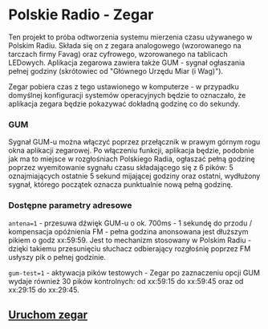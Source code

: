 # Polskie Radio - Zegar

Ten projekt to próba odtworzenia systemu mierzenia czasu używanego w Polskim Radiu. Składa się on z zegara analogowego (wzorowanego na tarczach firmy Favag) oraz cyfrowego, wzorowanego na tablicach LEDowych. Aplikacja zegarowa zawiera także GUM - sygnał ogłaszania pełnej godziny (skrótowiec od "Głównego Urzędu Miar (i Wag)").

Zegar pobiera czas z tego ustawionego w komputerze - w przypadku domyślnej konfiguracji systemów operacyjnych będzie to oznaczało, że aplikacja zegara będzie pokazywać dokładną godzinę co do sekundy. 

### GUM
Sygnał GUM-u można włączyć poprzez przełącznik w prawym górnym rogu okna aplikacji zegarowej. Po włączeniu funkcji, aplikacja będzie, podobnie jak ma to miejsce w rozgłośniach Polskiego Radia, ogłaszać pełną godzinę poprzez wyemitowanie sygnału czasu składającego się z 6 pików: 5 oznajmiających ostatnie 5 sekund mijającej godziny oraz ostatni, wydłużony sygnał, którego początek oznacza punktualnie nową pełną godzinę. 

### Dostępne parametry adresowe
`antena=1` - przesuwa dźwięk GUM-u o ok. 700ms - 1 sekundę do przodu / kompensacja opóźnienia FM - pełna godzina anonsowana jest dłuższym pikiem o godz xx:59:59. Jest to mechanizm stosowany w Polskim Radiu - dzięki takiemu przesunięciu słuchacz odbierający rozgłośnię poprzez FM usłyszy pik o pełnej godzinie.

`gum-test=1` - aktywacja pików testowych - Zegar po zaznaczeniu opcji GUM wydaje również 30 pików kontrolnych: od xx:59:15 do xx:59:45 oraz od xx:29:15 do xx:29:45.

## [Uruchom zegar](https://maksmotyka.github.io/PR-Clock/)
